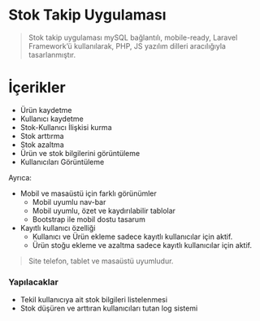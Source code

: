 <h1 class="code-line" data-line-start=0 data-line-end=1 ><a id="Stok_Takip_Uygulamas_0"></a>Stok Takip Uygulaması</h1>
 
<blockquote>
<p class="has-line-data" data-line-start="5" data-line-end="6">Stok takip uygulaması mySQL bağlantılı, mobile-ready, Laravel Framework’ü kullanılarak, PHP, JS yazılım dilleri aracılığıyla tasarlanmıştır.</p>
</blockquote>
 
<h1 class="code-line" data-line-start=11 data-line-end=12 ><a id="erikler_11"></a>İçerikler</h1>
<ul>
<li class="has-line-data" data-line-start="13" data-line-end="14">Ürün kaydetme</li>
<li class="has-line-data" data-line-start="14" data-line-end="15">Kullanıcı kaydetme</li>
<li class="has-line-data" data-line-start="15" data-line-end="16">Stok-Kullanıcı İlişkisi kurma</li>
<li class="has-line-data" data-line-start="16" data-line-end="17">Stok arttırma</li>
<li class="has-line-data" data-line-start="17" data-line-end="18">Stok azaltma</li>
<li class="has-line-data" data-line-start="18" data-line-end="19">Ürün ve stok bilgilerini görüntüleme</li>
<li class="has-line-data" data-line-start="19" data-line-end="20">Kullanıcıları Görüntüleme</li>
</ul>
<p class="has-line-data" data-line-start="22" data-line-end="23">Ayrıca:</p>
<ul>
<li class="has-line-data" data-line-start="23" data-line-end="27">Mobil ve masaüstü için farklı görünümler
<ul>
<li class="has-line-data" data-line-start="24" data-line-end="25">Mobil uyumlu nav-bar</li>
<li class="has-line-data" data-line-start="25" data-line-end="26">Mobil uyumlu, özet ve kaydırılabilir tablolar</li>
<li class="has-line-data" data-line-start="26" data-line-end="27">Bootstrap ile mobil dostu tasarum</li>
</ul>
</li>
<li class="has-line-data" data-line-start="27" data-line-end="30">Kayıtlı kullanıcı özelliği
<ul>
<li class="has-line-data" data-line-start="28" data-line-end="29">Kullanıcı ve Ürün ekleme sadece kayıtlı kullanıcılar için aktif.</li>
<li class="has-line-data" data-line-start="29" data-line-end="30">Ürün stoğu ekleme ve azaltma sadece kayıtlı kullanıcılar için aktif.</li>
</ul>
</li>
</ul>
<blockquote>
<p class="has-line-data" data-line-start="33" data-line-end="34">Site telefon, tablet ve masaüstü uyumludur.</p>
</blockquote>
<h3 class="code-line" data-line-start=39 data-line-end=40 ><a id="Yaplacaklar_39"></a>Yapılacaklar</h3>
<ul>
<li class="has-line-data" data-line-start="41" data-line-end="42">Tekil kullanıcıya ait stok bilgileri listelenmesi</li>
<li class="has-line-data" data-line-start="42" data-line-end="43">Stok düşüren ve arttıran kullanıcıları tutan log sistemi</li>
</ul>
